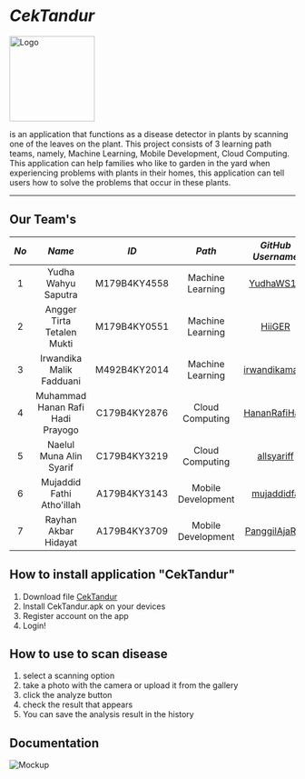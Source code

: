 # *CekTandur* #   
<img src="documentation/icon.png" alt="Logo" width="150"/> 


is an application that functions as a disease detector in plants by scanning one of the leaves on the plant. This project consists of 3 learning path teams, namely, Machine Learning, Mobile Development, Cloud Computing. This application can help families who like to garden in the yard when experiencing problems with plants in their homes, this application can tell users how to solve the problems that occur in these plants. 

---

## Our Team's ##

| *No* 	|             *Name*             	|    *ID*    	|      *Path*      	|                 *GitHub Username*                 	| *LinkedIn*                                                                        	|
|:------:	|:--------------------------------:	|:------------:	|:------------------:	|:---------------------------------------------------:	|-------------------------------------------------------------------------------------	|
|    1   	| Yudha Wahyu Saputra              	| M179B4KY4558 	| Machine Learning   	| [YudhaWS13](https://github.com/YudhaWS13)           	| [LinkedIn](https://www.linkedin.com/in/yudha-wahyu-saputra-463b8b30b/)              	|
|    2   	| Angger Tirta Tetalen Mukti       	| M179B4KY0551 	| Machine Learning   	| [HiiGER](https://github.com/HiiGER)                 	| [LinkedIn](https://www.linkedin.com/in/angger-tirta-tetalen-mukti-b361aa2ab/)       	|
|    3   	| Irwandika Malik Fadduani         	| M492B4KY2014 	| Machine Learning   	| [irwandikamalik](https://github.com/irwandikamalik) 	| [LinkedIn](https://www.linkedin.com/in/irwandika)                                   	|
|    4   	| Muhammad Hanan Rafi Hadi Prayogo 	| C179B4KY2876 	| Cloud Computing    	| [HananRafiHadi](https://github.com/HananRafiHadi)   	| [LinkedIn](https://www.linkedin.com/in/muhammad-hanan-rafi-hadi-prayogo-b2792a327/) 	|
|    5   	| Naelul Muna Alin Syarif          	| C179B4KY3219 	| Cloud Computing    	| [allsyariff](https://github.com/allsyariff)         	| [LinkedIn](https://www.linkedin.com/in/naelul-muna-alin-syarif-298629307/)          	|
|    6   	| Mujaddid Fathi Atho'illah        	| A179B4KY3143 	| Mobile Development 	| [mujaddidfa](https://github.com/mujaddidfa)         	| [LinkedIn](https://www.linkedin.com/in/mujaddidfa/)                                 	|
|    7   	| Rayhan Akbar Hidayat             	| A179B4KY3709 	| Mobile Development 	| [PanggilAjaRay](https://github.com/PanggilAjaRay)   	| [LinkedIn](https://www.linkedin.com/in/rayhan-akbar-hidayat-417547248)              	|

## How to install application "CekTandur" ##

  1. Download file [CekTandur](https://www.linkedin.com/in/irwandika)
  2. Install CekTandur.apk on your devices
  3. Register account on the app
  4. Login!


## How to use to scan disease ##
  1. select a scanning option
  2. take a photo with the camera or upload it from the gallery</li>
  3. click the analyze button
  4. check the result that appears
  5. You can save the analysis result in the history


## Documentation ##
![Mockup](documentation/icon.png)